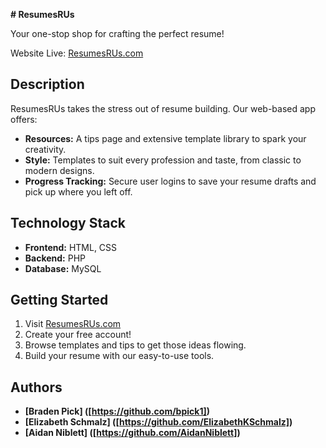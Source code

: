 **# ResumesRUs**

Your one-stop shop for crafting the perfect resume!

Website Live: [ResumesRUs.com](http://resumesrus.wuaze.com/index.php)

## Description

ResumesRUs takes the stress out of resume building. Our web-based app offers:

* **Resources:** A tips page and extensive template library to spark your creativity.
* **Style:** Templates to suit every profession and taste, from classic to modern designs.
* **Progress Tracking:** Secure user logins to save your resume drafts and pick up where you left off.

## Technology Stack

* **Frontend:** HTML, CSS
* **Backend:** PHP 
* **Database:** MySQL

## Getting Started

1. Visit [ResumesRUs.com](http://resumesrus.wuaze.com/index.php)
2. Create your free account!
3. Browse templates and tips to get those ideas flowing.
4. Build your resume with our easy-to-use tools.

## Authors

* **[Braden Pick] ([https://github.com/bpick1])**
* **[Elizabeth Schmalz] ([https://github.com/ElizabethKSchmalz])**
* **[Aidan Niblett] ([https://github.com/AidanNiblett])** 
